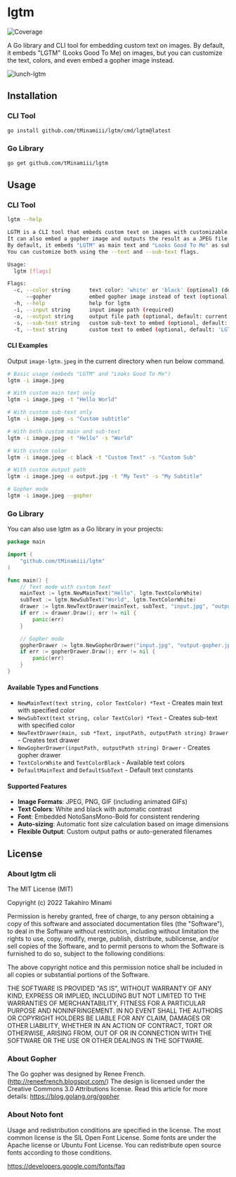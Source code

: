 # lgtm
![Coverage](https://img.shields.io/badge/Coverage-49.8%25-yellow)

A Go library and CLI tool for embedding custom text on images. By default, it embeds "LGTM" (Looks Good To Me) on images, but you can customize the text, colors, and even embed a gopher image instead.

![lunch-lgtm](https://user-images.githubusercontent.com/31730505/194919314-fc3b9fb9-fd47-46bf-a91a-2d148caf50b3.jpg)

## Installation

### CLI Tool
```sh
go install github.com/tMinamiii/lgtm/cmd/lgtm@latest
```

### Go Library
```sh
go get github.com/tMinamiii/lgtm
```

## Usage

### CLI Tool

```sh
lgtm --help

LGTM is a CLI tool that embeds custom text on images with customizable colors.
It can also embed a gopher image and outputs the result as a JPEG file.
By default, it embeds "LGTM" as main text and "Looks Good To Me" as sub-text.
You can customize both using the --text and --sub-text flags.

Usage:
  lgtm [flags]

Flags:
  -c, --color string      text color: 'white' or 'black' (optional) (default "white")
      --gopher            embed gopher image instead of text (optional)
  -h, --help              help for lgtm
  -i, --input string      input image path (required)
  -o, --output string     output file path (optional, default: current directory with auto-generated filename)
  -s, --sub-text string   custom sub-text to embed (optional, default: 'Looks Good To Me')
  -t, --text string       custom text to embed (optional, default: 'LGTM')
```

#### CLI Examples

Output `image-lgtm.jpeg` in the current directory when run below command.

```sh
# Basic usage (embeds "LGTM" and "Looks Good To Me")
lgtm -i image.jpeg

# With custom main text only
lgtm -i image.jpeg -t "Hello World"

# With custom sub-text only
lgtm -i image.jpeg -s "Custom subtitle"

# With both custom main and sub-text
lgtm -i image.jpeg -t "Hello" -s "World"

# With custom color
lgtm -i image.jpeg -c black -t "Custom Text" -s "Custom Sub"

# With custom output path
lgtm -i image.jpeg -o output.jpg -t "My Text" -s "My Subtitle"

# Gopher mode
lgtm -i image.jpeg --gopher
```

### Go Library

You can also use lgtm as a Go library in your projects:

```go
package main

import (
    "github.com/tMinamiii/lgtm"
)

func main() {
    // Text mode with custom text
    mainText := lgtm.NewMainText("Hello", lgtm.TextColorWhite)
    subText := lgtm.NewSubText("World", lgtm.TextColorWhite)
    drawer := lgtm.NewTextDrawer(mainText, subText, "input.jpg", "output.jpg")
    if err := drawer.Draw(); err != nil {
        panic(err)
    }

    // Gopher mode
    gopherDrawer := lgtm.NewGopherDrawer("input.jpg", "output-gopher.jpg")
    if err := gopherDrawer.Draw(); err != nil {
        panic(err)
    }
}
```

#### Available Types and Functions

- `NewMainText(text string, color TextColor) *Text` - Creates main text with specified color
- `NewSubText(text string, color TextColor) *Text` - Creates sub-text with specified color
- `NewTextDrawer(main, sub *Text, inputPath, outputPath string) Drawer` - Creates text drawer
- `NewGopherDrawer(inputPath, outputPath string) Drawer` - Creates gopher drawer
- `TextColorWhite` and `TextColorBlack` - Available text colors
- `DefaultMainText` and `DefaultSubText` - Default text constants

#### Supported Features

- **Image Formats**: JPEG, PNG, GIF (including animated GIFs)
- **Text Colors**: White and black with automatic contrast
- **Font**: Embedded NotoSansMono-Bold for consistent rendering
- **Auto-sizing**: Automatic font size calculation based on image dimensions
- **Flexible Output**: Custom output paths or auto-generated filenames

## License

### About lgtm cli

The MIT License (MIT)

Copyright (c) 2022 Takahiro Minami

Permission is hereby granted, free of charge, to any person obtaining a copy
of this software and associated documentation files (the "Software"), to deal
in the Software without restriction, including without limitation the rights
to use, copy, modify, merge, publish, distribute, sublicense, and/or sell
copies of the Software, and to permit persons to whom the Software is
furnished to do so, subject to the following conditions:

The above copyright notice and this permission notice shall be included in all
copies or substantial portions of the Software.

THE SOFTWARE IS PROVIDED "AS IS", WITHOUT WARRANTY OF ANY KIND, EXPRESS OR
IMPLIED, INCLUDING BUT NOT LIMITED TO THE WARRANTIES OF MERCHANTABILITY,
FITNESS FOR A PARTICULAR PURPOSE AND NONINFRINGEMENT. IN NO EVENT SHALL THE
AUTHORS OR COPYRIGHT HOLDERS BE LIABLE FOR ANY CLAIM, DAMAGES OR OTHER
LIABILITY, WHETHER IN AN ACTION OF CONTRACT, TORT OR OTHERWISE, ARISING FROM,
OUT OF OR IN CONNECTION WITH THE SOFTWARE OR THE USE OR OTHER DEALINGS IN THE
SOFTWARE.

### About Gopher

The Go gopher was designed by Renee French. (http://reneefrench.blogspot.com/)
The design is licensed under the Creative Commons 3.0 Attributions license.
Read this article for more details: https://blog.golang.org/gopher


### About Noto font

Usage and redistribution conditions are specified in the license. The most common license is the SIL Open Font License. Some fonts are under the Apache license or Ubuntu Font License. You can redistribute open source fonts according to those conditions.

https://developers.google.com/fonts/faq
